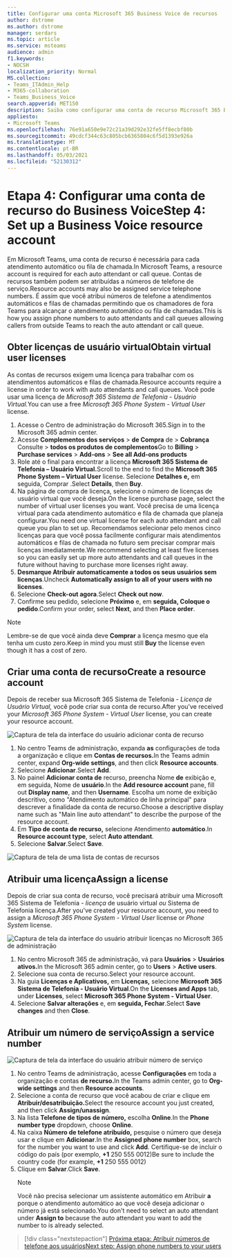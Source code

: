 ```yaml
---
title: Configurar uma conta Microsoft 365 Business Voice de recursos
author: dstrome
ms.author: dstrome
manager: serdars
ms.topic: article
ms.service: msteams
audience: admin
f1.keywords:
- NOCSH
localization_priority: Normal
MS.collection:
- Teams_ITAdmin_Help
- M365-collaboration
- Teams_Business_Voice
search.appverid: MET150
description: Saiba como configurar uma conta de recurso Microsoft 365 Business Voice para uso com os atendentes automáticos.
appliesto:
- Microsoft Teams
ms.openlocfilehash: 76e91a650e9e72c21a39d292e32fe5ff8ecbf80b
ms.sourcegitcommit: 49cdcf344c63c805bcb6365804c6f5d1393e926a
ms.translationtype: MT
ms.contentlocale: pt-BR
ms.lasthandoff: 05/03/2021
ms.locfileid: "52130312"
---
```

# <a name="step-4-set-up-a-business-voice-resource-account"></a><span data-ttu-id="2b2f5-103">Etapa 4: Configurar uma conta de recurso do Business Voice</span><span class="sxs-lookup"><span data-stu-id="2b2f5-103">Step 4: Set up a Business Voice resource account</span></span>

<span data-ttu-id="2b2f5-104">Em Microsoft Teams, uma conta de recurso é necessária para cada atendimento automático ou fila de chamada.</span><span class="sxs-lookup"><span data-stu-id="2b2f5-104">In Microsoft Teams, a resource account is required for each auto attendant or call queue.</span></span> <span data-ttu-id="2b2f5-105">Contas de recursos também podem ser atribuídas a números de telefone de serviço.</span><span class="sxs-lookup"><span data-stu-id="2b2f5-105">Resource accounts may also be assigned service telephone numbers.</span></span> <span data-ttu-id="2b2f5-106">É assim que você atribui números de telefone a atendimentos automáticos e filas de chamadas permitindo que os chamadores de fora Teams para alcançar o atendimento automático ou fila de chamadas.</span><span class="sxs-lookup"><span data-stu-id="2b2f5-106">This is how you assign phone numbers to auto attendants and call queues allowing callers from outside Teams to reach the auto attendant or call queue.</span></span>

## <a name="obtain-virtual-user-licenses"></a><span data-ttu-id="2b2f5-107">Obter licenças de usuário virtual</span><span class="sxs-lookup"><span data-stu-id="2b2f5-107">Obtain virtual user licenses</span></span>

<span data-ttu-id="2b2f5-108">As contas de recursos exigem uma licença para trabalhar com os atendimentos automáticos e filas de chamada.</span><span class="sxs-lookup"><span data-stu-id="2b2f5-108">Resource accounts require a license in order to work with auto attendants and call queues.</span></span> <span data-ttu-id="2b2f5-109">Você pode usar uma licença de *Microsoft 365 Sistema de Telefonia - Usuário Virtual.*</span><span class="sxs-lookup"><span data-stu-id="2b2f5-109">You can use a free *Microsoft 365 Phone System - Virtual User* license.</span></span>

1. <span data-ttu-id="2b2f5-110">Acesse o Centro de administração do Microsoft 365.</span><span class="sxs-lookup"><span data-stu-id="2b2f5-110">Sign in to the Microsoft 365 admin center.</span></span>
2. <span data-ttu-id="2b2f5-111">Acesse **Complementos dos serviços**  >  **de Compra** de  >  **Cobrança** Consulte  >  **todos os produtos de complementos**</span><span class="sxs-lookup"><span data-stu-id="2b2f5-111">Go to **Billing** > **Purchase services** > **Add-ons** > **See all Add-ons products**</span></span>
3. <span data-ttu-id="2b2f5-112">Role até o final para encontrar a licença **Microsoft 365 Sistema de Telefonia – Usuário Virtual.**</span><span class="sxs-lookup"><span data-stu-id="2b2f5-112">Scroll to the end to find the **Microsoft 365 Phone System – Virtual User** license.</span></span> <span data-ttu-id="2b2f5-113">Selecione **Detalhes** **e,** em seguida, Comprar .</span><span class="sxs-lookup"><span data-stu-id="2b2f5-113">Select **Details**, then **Buy**.</span></span>
4. <span data-ttu-id="2b2f5-114">Na página de compra de licença, selecione o número de licenças de usuário virtual que você deseja.</span><span class="sxs-lookup"><span data-stu-id="2b2f5-114">On the license purchase page, select the number of virtual user licenses you want.</span></span> <span data-ttu-id="2b2f5-115">Você precisa de uma licença virtual para cada atendimento automático e fila de chamada que planeja configurar.</span><span class="sxs-lookup"><span data-stu-id="2b2f5-115">You need one virtual license for each auto attendant and call queue you plan to set up.</span></span> <span data-ttu-id="2b2f5-116">Recomendamos selecionar pelo menos cinco licenças para que você possa facilmente configurar mais atendimentos automáticos e filas de chamada no futuro sem precisar comprar mais licenças imediatamente.</span><span class="sxs-lookup"><span data-stu-id="2b2f5-116">We recommend selecting at least five licenses so you can easily set up more auto attendants and call queues in the future without having to purchase more licenses right away.</span></span>
5. <span data-ttu-id="2b2f5-117">**Desmarque Atribuir automaticamente a todos os seus usuários sem licenças**.</span><span class="sxs-lookup"><span data-stu-id="2b2f5-117">Uncheck **Automatically assign to all of your users with no licenses**.</span></span>
6. <span data-ttu-id="2b2f5-118">Selecione **Check-out agora**.</span><span class="sxs-lookup"><span data-stu-id="2b2f5-118">Select **Check out now**.</span></span>
7. <span data-ttu-id="2b2f5-119">Confirme seu pedido, selecione **Próximo** e, em **seguida, Coloque o pedido**.</span><span class="sxs-lookup"><span data-stu-id="2b2f5-119">Confirm your order, select **Next**, and then **Place order**.</span></span>

> [!NOTE]
> <span data-ttu-id="2b2f5-120">Lembre-se de que você ainda deve  **Comprar** a licença mesmo que ela tenha um custo zero.</span><span class="sxs-lookup"><span data-stu-id="2b2f5-120">Keep in mind you must still  **Buy** the license even though it has a cost of zero.</span></span>

## <a name="create-a-resource-account"></a><span data-ttu-id="2b2f5-121">Criar uma conta de recurso</span><span class="sxs-lookup"><span data-stu-id="2b2f5-121">Create a resource account</span></span>

<span data-ttu-id="2b2f5-122">Depois de receber sua Microsoft 365 Sistema de Telefonia *- Licença de Usuário Virtual,* você pode criar sua conta de recurso.</span><span class="sxs-lookup"><span data-stu-id="2b2f5-122">After you've received your *Microsoft 365 Phone System - Virtual User* license, you can create your resource account.</span></span>

![Captura de tela da interface do usuário adicionar conta de recurso](../media/resource-account-add.png)

1. <span data-ttu-id="2b2f5-124">No centro Teams de administração, expanda **as** configurações de toda a organização e clique em **Contas de recursos.**</span><span class="sxs-lookup"><span data-stu-id="2b2f5-124">In the Teams admin center, expand **Org-wide settings**, and then click **Resource accounts**.</span></span>
2. <span data-ttu-id="2b2f5-125">Selecione **Adicionar**.</span><span class="sxs-lookup"><span data-stu-id="2b2f5-125">Select **Add**.</span></span>
3. <span data-ttu-id="2b2f5-126">No painel **Adicionar conta de** recurso, preencha Nome **de** exibição e, em seguida, Nome de **usuário**.</span><span class="sxs-lookup"><span data-stu-id="2b2f5-126">In the **Add resource account** pane, fill out **Display name**, and then **Username**.</span></span> <span data-ttu-id="2b2f5-127">Escolha um nome de exibição descritivo, como "Atendimento automático de linha principal" para descrever a finalidade da conta de recurso.</span><span class="sxs-lookup"><span data-stu-id="2b2f5-127">Choose a descriptive display name such as "Main line auto attendant" to describe the purpose of the resource account.</span></span>
4. <span data-ttu-id="2b2f5-128">Em **Tipo de conta de recurso,** selecione Atendimento **automático**.</span><span class="sxs-lookup"><span data-stu-id="2b2f5-128">In **Resource account type**, select **Auto attendant**.</span></span>
5. <span data-ttu-id="2b2f5-129">Selecione **Salvar**.</span><span class="sxs-lookup"><span data-stu-id="2b2f5-129">Select **Save**.</span></span>

![Captura de tela de uma lista de contas de recursos](../media/resource-accounts-page.png)

## <a name="assign-a-license"></a><span data-ttu-id="2b2f5-131">Atribuir uma licença</span><span class="sxs-lookup"><span data-stu-id="2b2f5-131">Assign a license</span></span>

<span data-ttu-id="2b2f5-132">Depois de criar sua conta de recurso, você precisará atribuir uma Microsoft 365 Sistema de Telefonia *- licença* de usuário virtual *ou* Sistema de Telefonia licença.</span><span class="sxs-lookup"><span data-stu-id="2b2f5-132">After you've created your resource account, you need to assign a *Microsoft 365 Phone System - Virtual User* license or *Phone System* license.</span></span>

![Captura de tela da interface do usuário atribuir licenças no Microsoft 365 de administração](../media/resource-account-assign-virtual-user-license.png)

1. <span data-ttu-id="2b2f5-134">No centro Microsoft 365 de administração, vá para **Usuários**  >  **Usuários ativos.**</span><span class="sxs-lookup"><span data-stu-id="2b2f5-134">In the Microsoft 365 admin center, go to **Users** > **Active users**.</span></span>
2. <span data-ttu-id="2b2f5-135">Selecione sua conta de recurso.</span><span class="sxs-lookup"><span data-stu-id="2b2f5-135">Select your resource account.</span></span>
1. <span data-ttu-id="2b2f5-136">Na guia **Licenças e Aplicativos,** em **Licenças,** selecione **Microsoft 365 Sistema de Telefonia - Usuário Virtual**.</span><span class="sxs-lookup"><span data-stu-id="2b2f5-136">On the **Licenses and Apps** tab, under **Licenses**, select **Microsoft 365 Phone System - Virtual User**.</span></span>
1. <span data-ttu-id="2b2f5-137">Selecione **Salvar alterações** e, em **seguida, Fechar**.</span><span class="sxs-lookup"><span data-stu-id="2b2f5-137">Select **Save changes** and then **Close**.</span></span>

## <a name="assign-a-service-number"></a><span data-ttu-id="2b2f5-138">Atribuir um número de serviço</span><span class="sxs-lookup"><span data-stu-id="2b2f5-138">Assign a service number</span></span>

![Captura de tela da interface do usuário atribuir número de serviço](../media/resource-account-assign-phone-number.png)

1. <span data-ttu-id="2b2f5-140">No centro Teams de administração, acesse **Configurações** em toda a organização e contas **de recurso.**</span><span class="sxs-lookup"><span data-stu-id="2b2f5-140">In the Teams admin center, go to **Org-wide settings** and then **Resource accounts**.</span></span> 
1. <span data-ttu-id="2b2f5-141">Selecione a conta de recurso que você acabou de criar e clique em **Atribuir/desatribuição.**</span><span class="sxs-lookup"><span data-stu-id="2b2f5-141">Select the resource account you just created, and then click **Assign/unassign**.</span></span>
1. <span data-ttu-id="2b2f5-142">Na lista **Telefone de tipos de número,** escolha **Online**.</span><span class="sxs-lookup"><span data-stu-id="2b2f5-142">In the **Phone number type** dropdown, choose **Online**.</span></span>
1. <span data-ttu-id="2b2f5-143">Na caixa **Número de telefone atribuído,** pesquise o número que deseja usar e clique em **Adicionar**.</span><span class="sxs-lookup"><span data-stu-id="2b2f5-143">In the **Assigned phone number** box, search for the number you want to use and click **Add**.</span></span> <span data-ttu-id="2b2f5-144">Certifique-se de incluir o código do país (por exemplo, **+1** 250 555 0012)</span><span class="sxs-lookup"><span data-stu-id="2b2f5-144">Be sure to include the country code (for example, **+1** 250 555 0012)</span></span>
1. <span data-ttu-id="2b2f5-145">Clique em **Salvar**.</span><span class="sxs-lookup"><span data-stu-id="2b2f5-145">Click **Save**.</span></span>
    > [!NOTE]
    > <span data-ttu-id="2b2f5-146">Você não precisa selecionar um assistente automático em Atribuir **a** porque o atendimento automático ao que você deseja adicionar o número já está selecionado.</span><span class="sxs-lookup"><span data-stu-id="2b2f5-146">You don't need to select an auto attendant under **Assign to** because the auto attendant you want to add the number to is already selected.</span></span>

> [!div class="nextstepaction"]
> [<span data-ttu-id="2b2f5-147">Próxima etapa: Atribuir números de telefone aos usuários</span><span class="sxs-lookup"><span data-stu-id="2b2f5-147">Next step: Assign phone numbers to your users</span></span>](set-up-assign-numbers.md)
